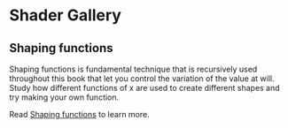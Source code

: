 # Shader Gallery

## Shaping functions

Shaping functions is fundamental technique that is recursively used throughout this book that let you control the variation of the value at will. Study how different functions of x are used to create different shapes and try making your own function.

Read [Shaping functions](../05) to learn more.

<div class="glslChapterGallery" data="05"></div>
